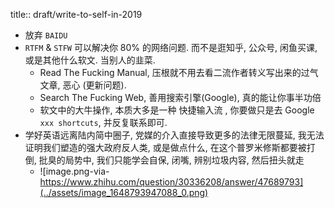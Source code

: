 title:: draft/write-to-self-in-2019
- 放弃 `BAIDU`
- `RTFM` & `STFW` 可以解决你 80% 的网络问题. 而不是逛知乎, 公众号, 闲鱼买课, 或是其他什么软文. 当别人的韭菜.
  - Read The Fucking Manual, 压根就不用去看二流作者转义写出来的过气文章, 恶心 (更新问题).
  - Search The Fucking Web, 善用搜索引擎(Google), 真的能让你事半功倍
  - 软文中的大牛操作, 本质大多是一种 快捷输入流 , 你要做只是去 Google `xxx shortcuts`, 并反复联系即可.
- 学好英语远离陆内简中圈子, 党媒的介入直接导致更多的法律无限蔓延, 我无法证明我们塑造的强大政府反人类, 或是做点什么, 在这个普罗米修斯都要被打倒, 批臭的局势中, 我们只能学会自保, 闭嘴, 辨别垃圾内容, 然后扭头就走
  - ![image.png-via-https://www.zhihu.com/question/30336208/answer/47689793](../assets/image_1648793947088_0.png)
